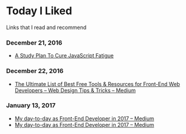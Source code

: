 # Today I Liked
Links that I read and recommend

### December 21, 2016
- [A Study Plan To Cure JavaScript Fatigue](https://medium.freecodecamp.com/a-study-plan-to-cure-javascript-fatigue-8ad3a54f2eb1#.i7x3x2qkm) 

### December 22, 2016
- [The Ultimate List of Best Free Tools & Resources for Front-End Web Developers – Web Design Tips & Tricks – Medium](https://medium.com/wd-tips-tricks/the-ultimate-list-of-best-free-tools-resources-for-front-end-web-developers-983c65de3300#.f60jt1o19) 

### January 13, 2017
- [My day-to-day as Front-End Developer in 2017 – Medium](https://medium.com/@lfeh/my-day-to-day-as-front-end-developer-in-2017-6d68b5ac2055#.4qd7f46jr) 
- [My day-to-day as Front-End Developer in 2017 – Medium](https://medium.com/@lfeh/my-day-to-day-as-front-end-developer-in-2017-6d68b5ac2055#.z0egjl2vd) 
